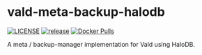 # vald-meta-backup-halodb

[![LICENSE](https://img.shields.io/github/license/rinx/vald-meta-backup-halodb)](https://github.com/rinx/vald-meta-backup-halodb/blob/master/LICENSE)
[![release](https://img.shields.io/github/v/release/rinx/vald-meta-backup-halodb)](https://github.com/rinx/vald-meta-backup-halodb/releases)
[![Docker Pulls](https://img.shields.io/docker/pulls/rinx/vald-meta-backup-halodb.svg?style=flat-square)](https://hub.docker.com/r/rinx/vald-meta-backup-halodb)

A meta / backup-manager implementation for Vald using HaloDB.

